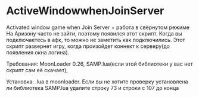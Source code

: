 # ActiveWindowwhenJoinServer
Activated window game when Join Server + работа в свёрнутом режиме На Аризону часто не зайти, поэтому появился этот скрипт. Когда вы подключаетесь в афк, то можно не заметить как подключились. Этот скрипт развернет игру, когда произойдет коннект к серверу(до появления окна логина).

Требования: MoonLoader 0.26, SAMP.lua(если этой библиотеки у вас нет скрипт сам её скачает),

Установка: .lua в moonloader. Если вы не хотите проверку установлена ли библиотека SAMP.lua удалите строку 73 и строки с 107 до конца
